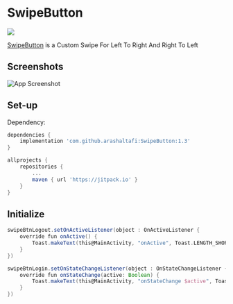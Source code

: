 # SwipeButton
[![](https://jitpack.io/v/arashaltafi/SwipeButton.svg)](https://jitpack.io/#arashaltafi/SwipeButton)

[SwipeButton](https://github.com/arashaltafi/SwipeButton) is a Custom Swipe For Left To Right And Right To Left

## Screenshots

![App Screenshot](https://cdn.dribbble.com/users/4393223/screenshots/18481406/media/15633bb1ef9d31c2c77175c92e3aee51.png?compress=1&resize=1200x900)

## Set-up

Dependency:
```groovy
dependencies {
	implementation 'com.github.arashaltafi:SwipeButton:1.3'
}
  ```
  
```groovy
allprojects {
	repositories {
		...
		maven { url 'https://jitpack.io' }
	}
}
```

## Initialize

```groovy
swipeBtnLogout.setOnActiveListener(object : OnActiveListener {
	override fun onActive() {
		Toast.makeText(this@MainActivity, "onActive", Toast.LENGTH_SHORT).show()
	}
})

swipeBtnLogin.setOnStateChangeListener(object : OnStateChangeListener {
	override fun onStateChange(active: Boolean) {
		Toast.makeText(this@MainActivity, "onStateChange $active", Toast.LENGTH_SHORT).show()
	}
})
```
